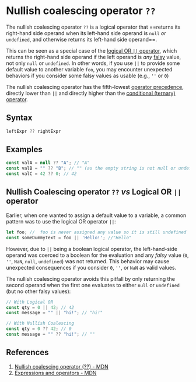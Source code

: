 # Nullish coalescing operator `??`

The nullish coalescing operator `??` is a logical operator that ==returns its right-hand side operand when its left-hand side operand is `null` _or_ `undefined`, and otherwise returns its left-hand side operand==.

This can be seen as a special case of the [logical OR `||` operator](https://developer.mozilla.org/en-US/docs/Web/JavaScript/Reference/Operators/Logical_OR), which returns the right-hand side operand if the left operand is *any* [falsy](https://developer.mozilla.org/en-US/docs/Glossary/Falsy) value, not only `null` or `undefined`. In other words, if you use `||` to provide some default value to another variable `foo`, you may encounter unexpected behaviors if you consider some falsy values as usable (e.g., `''` or `0`)

The nullish coalescing operator has the fifth-lowest [operator precedence](https://developer.mozilla.org/en-US/docs/Web/JavaScript/Reference/Operators/Operator_Precedence), directly lower than `||` and directly higher than the [conditional (ternary) operator](https://developer.mozilla.org/en-US/docs/Web/JavaScript/Reference/Operators/Conditional_Operator).

## Syntax

```js
leftExpr ?? rightExpr
```

## Examples

```js
const valA = null ?? "A"; // "A"
const valB = "" ?? "B"; // "" (as the empty string is not null or undefined)
const valC = 42 ?? 0; // 42
```

## Nullish Coalescing operator `??` _vs_ Logical OR `||` operator

Earlier, when one wanted to assign a default value to a variable, a common pattern was to use the logical OR operator `||`:

```js
let foo; //  foo is never assigned any value so it is still undefined
const someDummyText = foo || 'Hello!'; //"Hello"
```

However, due to `||` being a boolean logical operator, the left-hand-side operand was coerced to a boolean for the evaluation and any *falsy* value (`0`, `''`, `NaN`, `null`, `undefined`) was not returned. This behavior may cause unexpected consequences if you consider `0`, `''`, or `NaN` as valid values.

The nullish coalescing operator avoids this pitfall by only returning the second operand when the first one evaluates to either `null` or `undefined` (but no other falsy values):

```js
// With Logical OR
const qty = 0 || 42; // 42
const message = "" || "hi!"; // "hi!"

// With Nullish Coalescing
const qty = 0 ?? 42; // 0
const message = "" ?? "hi!"; // ""
```

## References

1. [Nullish coalescing operator (??) - MDN](https://developer.mozilla.org/en-US/docs/Web/JavaScript/Reference/Operators/Nullish_coalescing_operator)
1. [Expressions and operators - MDN](https://developer.mozilla.org/en-US/docs/Web/JavaScript/Reference/Operators)